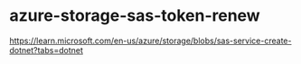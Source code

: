 # azure-storage-sas-token-renew

https://learn.microsoft.com/en-us/azure/storage/blobs/sas-service-create-dotnet?tabs=dotnet